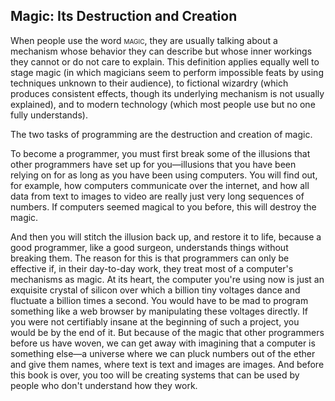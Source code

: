 ## Magic: Its Destruction and Creation

When people use the word <span style="font-variant:small-caps">magic</span>, they are usually talking about a mechanism whose behavior they can describe but whose inner workings they cannot or do not care to explain. This definition applies equally well to stage magic (in which magicians seem to perform impossible feats by using techniques unknown to their audience), to fictional wizardry (which produces consistent effects, though its underlying mechanism is not usually explained), and to modern technology (which most people use but no one fully understands).

The two tasks of programming are the destruction and creation of magic.

To become a programmer, you must first break some of the illusions that other programmers have set up for you—illusions that you have been relying on for as long as you have been using computers. You will find out, for example, how computers communicate over the internet, and how all data from text to images to video are really just very long sequences of numbers. If computers seemed magical to you before, this will destroy the magic.

And then you will stitch the illusion back up, and restore it to life, because a good programmer, like a good surgeon, understands things without breaking them. The reason for this is that programmers can only be effective if, in their day-to-day work, they treat most of a computer's mechanisms as magic. At its heart, the computer you're using now is just an exquisite crystal of silicon over which a billion tiny voltages dance and fluctuate a billion times a second. You would have to be mad to program something like a web browser by manipulating these voltages directly. If you were not certifiably insane at the beginning of such a project, you would be by the end of it. But because of the magic that other programmers before us have woven, we can get away with imagining that a computer is something else—a universe where we can pluck numbers out of the ether and give them names, where text is text and images are images. And before this book is over, you too will be creating systems that can be used by people who don't understand how they work. 